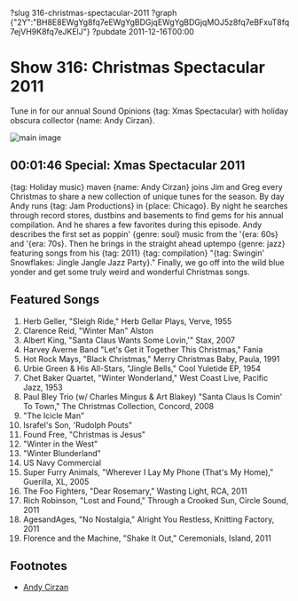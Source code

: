 ?slug 316-christmas-spectacular-2011
?graph {"2Y":"BH8E8EWgYg8fq7eEWgYgBDGjqEWgYgBDGjqMOJ5z8fq7eBFxuT8fq7ejVH9K8fq7eJKElJ"}
?pubdate 2011-12-16T00:00

# Show 316: Christmas Spectacular 2011
Tune in for our annual Sound Opinions {tag: Xmas Spectacular} with holiday obscura collector {name: Andy Cirzan}.

![main image](//static.soundopinions.org/images/andycirzan.jpg)


## 00:01:46 Special: Xmas Spectacular 2011
{tag: Holiday music} maven {name: Andy Cirzan} joins Jim and Greg every Christmas to share a new collection of unique tunes for the season. By day Andy runs {tag: Jam Productions} in {place: Chicago}. By night he searches through record stores, dustbins and basements to find gems for his annual compilation. And he shares a few favorites during this episode. Andy describes the first set as poppin' {genre: soul} music from the '{era: 60s} and '{era: 70s}. Then he brings in the straight ahead uptempo {genre: jazz} featuring songs from his {tag: 2011} {tag: compilation} "{tag: Swingin' Snowflakes: Jingle Jangle Jazz Party}." Finally, we go off into the wild blue yonder and get some truly weird and wonderful Christmas songs.


## Featured Songs
1. Herb Geller, "Sleigh Ride," Herb Gellar Plays, Verve, 1955
2. Clarence Reid, "Winter Man" Alston
3. Albert King, "Santa Claus Wants Some Lovin,'" Stax, 2007
4. Harvey Averne Band "Let's Get it Together This Christmas," Fania
5. Hot Rock Mays, "Black Christmas," Merry Christmas Baby, Paula, 1991
6. Urbie Green & His All-Stars, "Jingle Bells," Cool Yuletide EP, 1954
7. Chet Baker Quartet, "Winter Wonderland," West Coast Live, Pacific Jazz, 1953
8. Paul Bley Trio (w/ Charles Mingus & Art Blakey) "Santa Claus Is Comin' To Town," The Christmas Collection, Concord, 2008
9. "The Icicle Man"
10. Israfel's Son, 'Rudolph Pouts"
11. Found Free, "Christmas is Jesus"
12. "Winter in the West"
13. "Winter Blunderland"
14. US Navy Commercial
15. Super Furry Animals, "Wherever I Lay My Phone (That's My Home)," Guerilla, XL, 2005
16. The Foo Fighters, "Dear Rosemary," Wasting Light, RCA, 2011
17. Rich Robinson, "Lost and Found," Through a Crooked Sun, Circle Sound, 2011
18. AgesandAges, "No Nostalgia," Alright You Restless, Knitting Factory, 2011
19. Florence and the Machine, "Shake It Out," Ceremonials, Island, 2011

## Footnotes
- [Andy Cirzan](http://www.falalalala.com/tag/andy-cirzan/)
